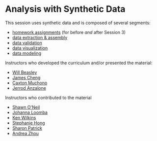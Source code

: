 Analysis with Synthetic Data
============

This session uses synthetic data and is composed of several segments:

* [homework assignments](homework#readme) (for before *and* after Session 3)
* [data extraction & assembly](extraction#readme)
* [data validation](validation#readme)
* [data visualization](visualization#readme)
* [data modeling](modeling#readme)


Instructors who developed the curriculum and/or presented the material:

* [Will Beasley](https://github.com/wibeasley)
* [James Cheng](https://github.com/cheng-james)
* [Caxton Muchono](https://www.linkedin.com/in/caxton-muchono-1a41b01b0/)
* [Jerrod Anzalone](https://github.com/jerrodanzalone)

Instructors who contributed to the material

* [Shawn O'Neil](https://github.com/oneilsh)
* [Johanna Loomba](https://github.com/JohannaLoomba)
* [Ken Wilkins](https://orcid.org/0000-0003-0531-7165)
* [Stephanie Hong](https://github.com/stephanieshong)
* [Sharon Patrick](https://github.com/Sharonpatrick)
* [Andrea Zhou](https://github.com/agz5de)
